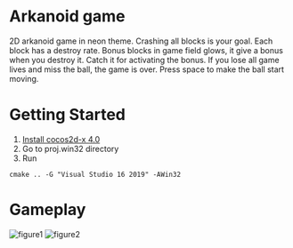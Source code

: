 # Arkanoid game

2D arkanoid game in neon theme. Crashing all blocks is your goal. Each block has a destroy rate. Bonus blocks in game field glows, it give a bonus when you destroy it. Catch it for activating the bonus. If you lose all game lives and miss the ball, the game is over. Press space to make the ball start moving. 

# Getting Started

1. [Install cocos2d-x 4.0](https://www.cocos.com/en/cocos2dx/download)
2. Go to proj.win32 directory 
3. Run
```
cmake .. -G "Visual Studio 16 2019" -AWin32
````

# Gameplay
![figure1](https://github.com/DariaWelt/Arkanoid-game-cocos2d-x/blob/master/Resources/gameplay1.png)
![figure2](https://github.com/DariaWelt/Arkanoid-game-cocos2d-x/blob/master/Resources/gameplay2.png)
